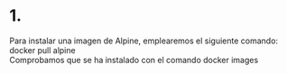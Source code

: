 # 1.  
Para instalar una imagen de Alpine, emplearemos el siguiente comando:  
docker pull alpine  
Comprobamos que se ha instalado con el comando docker images  
